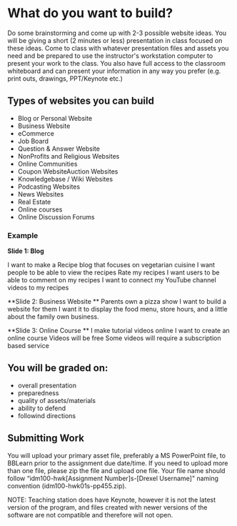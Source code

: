 # What do you want to build? 

Do some brainstorming and come up with 2-3 possible website ideas. You will be giving a short (2 minutes or less) presentation in class focused on these ideas. Come to class with whatever presentation files and assets you need and be prepared to use the instructor's workstation computer to present your work to the class. You also have full access to the classroom whiteboard and can present your information in any way you prefer (e.g. print outs, drawings, PPT/Keynote etc.)



## Types of websites you can build
- Blog or Personal Website
- Business Website
- eCommerce
- Job Board
- Question & Answer Website
- NonProfits and Religious Websites
- Online Communities
- Coupon WebsiteAuction Websites
- Knowledgebase / Wiki Websites
- Podcasting Websites
- News Websites
- Real Estate
- Online courses
- Online Discussion Forums


### Example

**Slide 1: Blog**

I want to make a Recipe blog that focuses on vegetarian cuisine
I want people to be able to view the recipes
Rate my recipes
I want users to be able to comment on my recipes
I want to connect my YouTube channel videos to my recipes
 

**Slide 2: Business Website
**
Parents own a pizza show
I want to build a website for them
I want it to display the food menu, store hours, and a little about the family own business.
 

**Slide 3: Online Course
**
I make tutorial videos online
I want to create an online course
Videos will be free
Some videos will require a subscription based service


## You will be graded on:
- overall presentation
- preparedness
- quality of assets/materials
- ability to defend
- followind directions


## Submitting Work

You will upload your primary asset file, preferably a MS PowerPoint file, to BBLearn prior to the assignment due date/time. If you need to upload more than one file, please zip the file and upload one file. Your file name should follow “idm100-hwk[Assignment Number]s-[Drexel Username]" naming convention (idm100-hwk01s-pp455.zip). 

NOTE: Teaching station does have Keynote, however it is not the latest version of the program, and files created with newer versions of the software are not compatible and therefore will not open.


